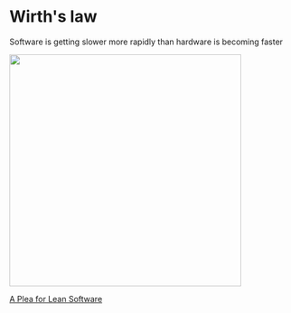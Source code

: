 # Wirth's law

Software is getting slower more rapidly than hardware is becoming faster

<img src="../.pix/niklaus_wirth.avif" style="width:410px; height: auto;">

[A Plea for Lean Software](https://www.computer.org/csdl/magazine/co/1995/02/r2064/13rRUwInv7E)
